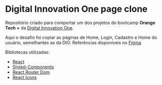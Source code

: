 # Digital Innovation One page clone

Repositório criado para comportar um dos projetos do bootcamp **Orange Tech +** da [Digital Innovation One](https://www.dio.me/).

Aqui o desafio foi copiar as páginas de Home, Login, Cadastro e Home do usuário, semelhantes as da DIO. Referências disponíveis no [Figma](https://www.figma.com/file/fvjQQNtqaUdpuNixvCZVav/DIO-CLONE?node-id=0%3A1&t=uzwk0qsUYCATTETw-0)

Bibliotecas utilizadas:
- [React](https://pt-br.reactjs.org/)
- [Styled-Components](https://styled-components.com/)
- [React Router Dom](https://reactrouter.com/en/main)
- [React Icons](https://react-icons.github.io/react-icons/)